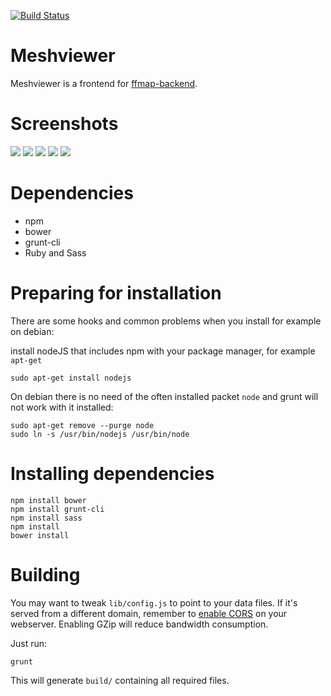 [![Build Status](https://travis-ci.org/tcatm/meshviewer.svg?branch=master)](https://travis-ci.org/tcatm/meshviewer)

# Meshviewer

Meshviewer is a frontend for
[ffmap-backend](https://github.com/ffnord/ffmap-backend).

# Screenshots

![](doc/mapview.png?raw=true)
![](doc/graphview.png?raw=true)
![](doc/allnodes.png?raw=true)
![](doc/links.png?raw=true)
![](doc/statistics.png?raw=true)

# Dependencies

- npm
- bower
- grunt-cli
- Ruby and Sass

# Preparing for installation

There are some hooks and common problems when you install for example on debian:

install nodeJS that includes npm with your package manager, for example `apt-get`

    sudo apt-get install nodejs

On debian there is no need of the often installed packet `node` and grunt will not work with it installed:

    sudo apt-get remove --purge node
    sudo ln -s /usr/bin/nodejs /usr/bin/node

# Installing dependencies

    npm install bower
    npm install grunt-cli
    npm install sass
    npm install
    bower install

# Building

You may want to tweak `lib/config.js` to point to your data files. If it's
served from a different domain, remember to [enable CORS] on your
webserver. Enabling GZip will reduce bandwidth consumption.

Just run:

    grunt

This will generate `build/` containing all required files.

[enable CORS]: http://enable-cors.org/server.html
